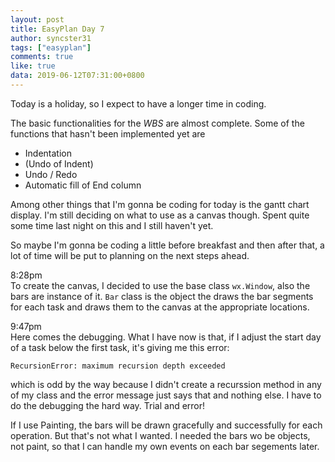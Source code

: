 ```yaml
---
layout: post
title: EasyPlan Day 7
author: syncster31
tags: ["easyplan"]
comments: true
like: true
data: 2019-06-12T07:31:00+0800
---
```

Today is a holiday, so I expect to have a longer time in coding.  

The basic functionalities for the _WBS_ are almost complete. Some of the functions that hasn't been implemented yet are

- Indentation
- (Undo of Indent)
- Undo / Redo
- Automatic fill of End column

Among other things that I'm gonna be coding for today is the gantt chart display. I'm still deciding on what to use as a canvas though. Spent quite some time last night on this and I still haven't yet.

So maybe I'm gonna be coding a little before breakfast and then after that, a lot of time will be put to planning on the next steps ahead.

8:28pm  
To create the canvas, I decided to use the base class ```wx.Window```, also the bars are instance of it. ```Bar``` class is the object the draws the bar segments for each task and draws them to the canvas at the appropriate locations.

9:47pm  
Here comes the debugging. What I have now is that, if I adjust the start day of a task below the first task, it's giving me this error:

```
RecursionError: maximum recursion depth exceeded
```

which is odd by the way because I didn't create a recurssion method in any of my class and the error message just says that and nothing else. I have to do the debugging the hard way. Trial and error!

If I use Painting, the bars will be drawn gracefully and successfully for each operation. But that's not what I wanted. I needed the bars wo be objects, not paint, so that I can handle my own events on each bar segements later.
